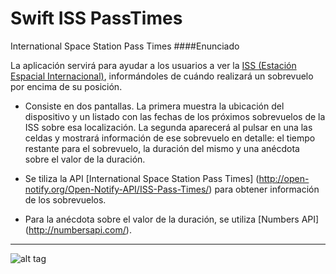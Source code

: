 # Swift ISS PassTimes
International Space Station Pass Times
####Enunciado

La aplicación servirá para ayudar a los usuarios a ver la [ISS (Estación Espacial Internacional)](https://es.wikipedia.org/wiki/Estaci%C3%B3n_Espacial_Internacional), informándoles de cuándo realizará un sobrevuelo por encima de su posición.

* Consiste en dos pantallas. La primera muestra la ubicación del dispositivo y un listado con las fechas de los próximos sobrevuelos de la ISS sobre esa localización. La segunda aparecerá al pulsar en una las celdas y mostrará información de ese sobrevuelo en detalle: el tiempo restante para el sobrevuelo, la duración del mismo y una anécdota sobre el valor de la duración.

* Se tiliza la API [International Space Station Pass Times] (http://open-notify.org/Open-Notify-API/ISS-Pass-Times/) para obtener información de los sobrevuelos.

* Para la anécdota sobre el valor de la duración, se utiliza [Numbers API] (http://numbersapi.com/).


---

![alt tag](https://camo.githubusercontent.com/00c60501f53f798cb33d5e8f4328dc8256c3d5bd/687474703a2f2f692e696d6775722e636f6d2f4d4c54703436682e6a7067 "Screen Shoots")
